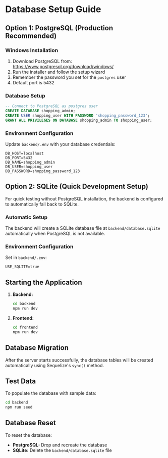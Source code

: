 # Database Setup Guide

## Option 1: PostgreSQL (Production Recommended)

### Windows Installation
1. Download PostgreSQL from: https://www.postgresql.org/download/windows/
2. Run the installer and follow the setup wizard
3. Remember the password you set for the `postgres` user
4. Default port is 5432

### Database Setup
```sql
-- Connect to PostgreSQL as postgres user
CREATE DATABASE shopping_admin;
CREATE USER shopping_user WITH PASSWORD 'shopping_password_123';
GRANT ALL PRIVILEGES ON DATABASE shopping_admin TO shopping_user;
```

### Environment Configuration
Update `backend/.env` with your database credentials:
```
DB_HOST=localhost
DB_PORT=5432
DB_NAME=shopping_admin
DB_USER=shopping_user
DB_PASSWORD=shopping_password_123
```

## Option 2: SQLite (Quick Development Setup)

For quick testing without PostgreSQL installation, the backend is configured to automatically fall back to SQLite.

### Automatic Setup
The backend will create a SQLite database file at `backend/database.sqlite` automatically when PostgreSQL is not available.

### Environment Configuration
Set in `backend/.env`:
```
USE_SQLITE=true
```

## Starting the Application

1. **Backend:**
   ```bash
   cd backend
   npm run dev
   ```

2. **Frontend:**
   ```bash
   cd frontend  
   npm run dev
   ```

## Database Migration

After the server starts successfully, the database tables will be created automatically using Sequelize's `sync()` method.

## Test Data

To populate the database with sample data:
```bash
cd backend
npm run seed
```

## Database Reset

To reset the database:
- **PostgreSQL:** Drop and recreate the database
- **SQLite:** Delete the `backend/database.sqlite` file